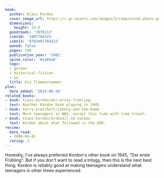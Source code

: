 ```yaml
---
book:
  author: Klaus Kordon
  cover_image_url: https://i.gr-assets.com/images/S/compressed.photo.goodreads.com/books/1267416143l/2978113.jpg
  dimensions:
    height: 19.0
  goodreads: '2978113'
  isbn10: '3407784325'
  isbn13: '9783407784322'
  owned: false
  pages: 199
  publication_year: '1982'
  spine_color: '#1a65a0'
  tags:
  - german
  - historical-fiction
  - ya
  title: Ein Trümmersommer
plan:
  date_added: '2015-06-28'
related_books:
- book: klaus-kordon/der-erste-fruhling
  text: Another Kordon book playing in 1945.
- book: terry-pratchett/johnny-and-the-bomb
  text: More teenagers in WW2, except this time with time travel.
- book: klaus-kordon/krokodil-im-nacken
  text: Kordon about what followed in the GDR.
review:
  date_read:
  - 2006-04-01
  rating: 3
---
```


Honestly, I've always preferred Kordon's other book on 1945, "Der erste Frühling". But if you don't want to read a
trilogy, then this is the next best thing. Kordon is reliably good at making teenagers understand what teenagers in
other times experienced.
